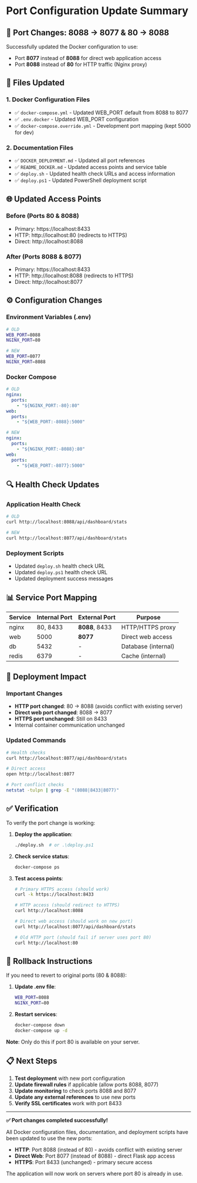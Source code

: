 # Port Configuration Update Summary

## 🔄 **Port Changes: 8088 → 8077 & 80 → 8088**

Successfully updated the Docker configuration to use:
- Port **8077** instead of **8088** for direct web application access
- Port **8088** instead of **80** for HTTP traffic (Nginx proxy)

## 📝 **Files Updated**

### **1. Docker Configuration Files**
- ✅ `docker-compose.yml` - Updated WEB_PORT default from 8088 to 8077
- ✅ `.env.docker` - Updated WEB_PORT configuration
- ✅ `docker-compose.override.yml` - Development port mapping (kept 5000 for dev)

### **2. Documentation Files**
- ✅ `DOCKER_DEPLOYMENT.md` - Updated all port references
- ✅ `README_DOCKER.md` - Updated access points and service table
- ✅ `deploy.sh` - Updated health check URLs and access information
- ✅ `deploy.ps1` - Updated PowerShell deployment script

## 🌐 **Updated Access Points**

### **Before (Ports 80 & 8088)**
- Primary: https://localhost:8433
- HTTP: http://localhost:80 (redirects to HTTPS)
- Direct: http://localhost:8088

### **After (Ports 8088 & 8077)**
- Primary: https://localhost:8433
- HTTP: http://localhost:8088 (redirects to HTTPS)
- Direct: http://localhost:8077

## ⚙️ **Configuration Changes**

### **Environment Variables (.env)**
```bash
# OLD
WEB_PORT=8088
NGINX_PORT=80

# NEW
WEB_PORT=8077
NGINX_PORT=8088
```

### **Docker Compose**
```yaml
# OLD
nginx:
  ports:
    - "${NGINX_PORT:-80}:80"
web:
  ports:
    - "${WEB_PORT:-8088}:5000"

# NEW
nginx:
  ports:
    - "${NGINX_PORT:-8088}:80"
web:
  ports:
    - "${WEB_PORT:-8077}:5000"
```

## 🔍 **Health Check Updates**

### **Application Health Check**
```bash
# OLD
curl http://localhost:8088/api/dashboard/stats

# NEW
curl http://localhost:8077/api/dashboard/stats
```

### **Deployment Scripts**
- Updated `deploy.sh` health check URL
- Updated `deploy.ps1` health check URL
- Updated deployment success messages

## 📊 **Service Port Mapping**

| Service | Internal Port | External Port | Purpose |
|---------|---------------|---------------|---------|
| nginx | 80, 8433 | **8088**, 8433 | HTTP/HTTPS proxy |
| web | 5000 | **8077** | Direct web access |
| db | 5432 | - | Database (internal) |
| redis | 6379 | - | Cache (internal) |

## 🚀 **Deployment Impact**

### **Important Changes**
- **HTTP port changed**: 80 → 8088 (avoids conflict with existing server)
- **Direct web port changed**: 8088 → 8077
- **HTTPS port unchanged**: Still on 8433
- Internal container communication unchanged

### **Updated Commands**
```bash
# Health checks
curl http://localhost:8077/api/dashboard/stats

# Direct access
open http://localhost:8077

# Port conflict checks
netstat -tulpn | grep -E "(8088|8433|8077)"
```

## ✅ **Verification**

To verify the port change is working:

1. **Deploy the application**:
   ```bash
   ./deploy.sh  # or .\deploy.ps1
   ```

2. **Check service status**:
   ```bash
   docker-compose ps
   ```

3. **Test access points**:
   ```bash
   # Primary HTTPS access (should work)
   curl -k https://localhost:8433

   # HTTP access (should redirect to HTTPS)
   curl http://localhost:8088

   # Direct web access (should work on new port)
   curl http://localhost:8077/api/dashboard/stats

   # Old HTTP port (should fail if server uses port 80)
   curl http://localhost:80
   ```

## 🔧 **Rollback Instructions**

If you need to revert to original ports (80 & 8088):

1. **Update .env file**:
   ```bash
   WEB_PORT=8088
   NGINX_PORT=80
   ```

2. **Restart services**:
   ```bash
   docker-compose down
   docker-compose up -d
   ```

**Note**: Only do this if port 80 is available on your server.

## 📋 **Next Steps**

1. **Test deployment** with new port configuration
2. **Update firewall rules** if applicable (allow ports 8088, 8077)
3. **Update monitoring** to check ports 8088 and 8077
4. **Update any external references** to use new ports
5. **Verify SSL certificates** work with port 8433

---

**✅ Port changes completed successfully!**

All Docker configuration files, documentation, and deployment scripts have been updated to use the new ports:
- **HTTP**: Port 8088 (instead of 80) - avoids conflict with existing server
- **Direct Web**: Port 8077 (instead of 8088) - direct Flask app access
- **HTTPS**: Port 8433 (unchanged) - primary secure access

The application will now work on servers where port 80 is already in use.
